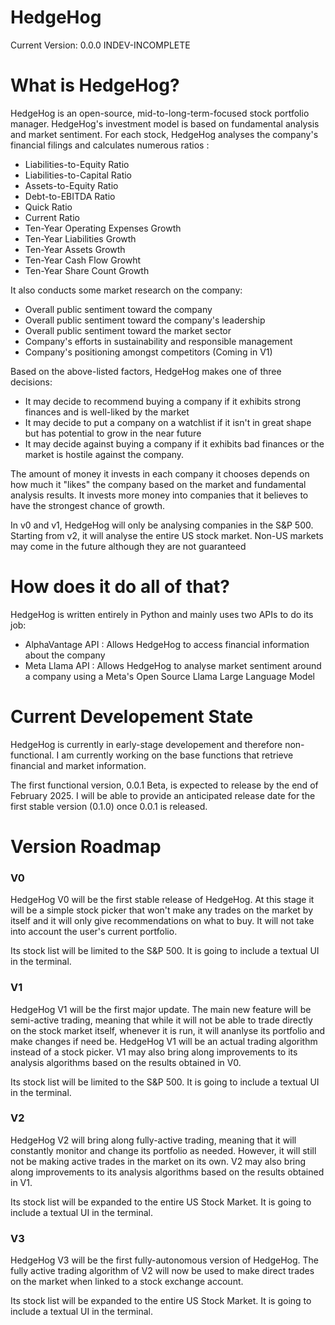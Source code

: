 # HedgeHog

Current Version: 0.0.0 INDEV-INCOMPLETE

# What is HedgeHog?
HedgeHog is an open-source, mid-to-long-term-focused stock portfolio manager. HedgeHog's investment model is based on fundamental analysis and market sentiment. For each stock, HedgeHog analyses the company's financial filings and calculates numerous ratios :

- Liabilities-to-Equity Ratio
- Liabilities-to-Capital Ratio
- Assets-to-Equity Ratio
- Debt-to-EBITDA Ratio
- Quick Ratio
- Current Ratio
- Ten-Year Operating Expenses Growth
- Ten-Year Liabilities Growth
- Ten-Year Assets Growth
- Ten-Year Cash Flow Growht
- Ten-Year Share Count Growth

It also conducts some market research on the company:

- Overall public sentiment toward the company
- Overall public sentiment toward the company's leadership
- Overall public sentiment toward the market sector
- Company's efforts in sustainability and responsible management
- Company's positioning amongst competitors (Coming in V1)

Based on the above-listed factors, HedgeHog makes one of three decisions:
- It may decide to recommend buying a company if it exhibits strong finances and is well-liked by the market
- It may decide to put a company on a watchlist if it isn't in great shape but has potential to grow in the near future
- It may decide against buying a company if it exhibits bad finances or the market is hostile against the company.

The amount of money it invests in each company it chooses depends on how much it "likes" the company based on the market and fundamental analysis results. It invests more money into companies that it believes to have the strongest chance of growth.

In v0 and v1, HedgeHog will only be analysing companies in the S&P 500. Starting from v2, it will analyse the entire US stock market. Non-US markets may come in the future although they are not guaranteed

# How does it do all of that?
HedgeHog is written entirely in Python and mainly uses two APIs to do its job:

- AlphaVantage API : Allows HedgeHog to access financial information about the company
- Meta Llama API : Allows HedgeHog to analyse market sentiment around a company using a Meta's Open Source Llama Large Language Model

# Current Developement State
HedgeHog is currently in early-stage developement and therefore non-functional. I am currently working on the base functions that retrieve financial and market information.

The first functional version, 0.0.1 Beta, is expected to release by the end of February 2025. I will be able to provide an anticipated release date for the first stable version (0.1.0) once 0.0.1 is released.

# Version Roadmap

### V0

HedgeHog V0 will be the first stable release of HedgeHog. At this stage it will be a simple stock picker that won't make any trades on the market by itself and it will only give recommendations on what to buy. It will not take into account the user's current portfolio.

Its stock list will be limited to the S&P 500. It is going to include a textual UI in the terminal.

### V1
HedgeHog V1 will be the first major update. The main new feature will be semi-active trading, meaning that while it will not be able to trade directly on the stock market itself, whenever it is run, it will ananlyse its portfolio and make changes if need be. HedgeHog V1 will be an actual trading algorithm instead of a stock picker. V1 may also bring along improvements to its analysis algorithms based on the results obtained in V0.

Its stock list will be limited to the S&P 500. It is going to include a textual UI in the terminal.

### V2
HedgeHog V2 will bring along fully-active trading, meaning that it will constantly monitor and change its portfolio as needed. However, it will still not be making active trades in the market on its own. V2 may also bring along improvements to its analysis algorithms based on the results obtained in V1.

Its stock list will be expanded to the entire US Stock Market. It is going to include a textual UI in the terminal.

### V3
HedgeHog V3 will be the first fully-autonomous version of HedgeHog. The fully active trading algorithm of V2 will now be used to make direct trades on the market when linked to a stock exchange account.

Its stock list will be expanded to the entire US Stock Market. It is going to include a textual UI in the terminal.
